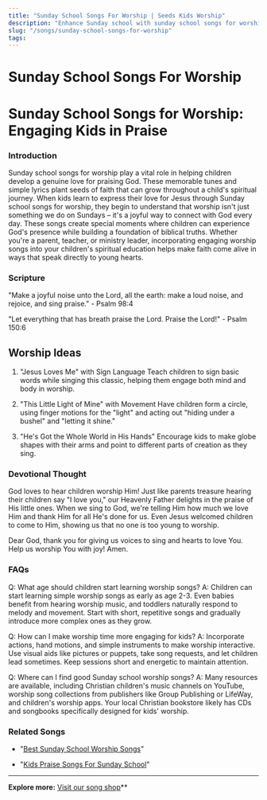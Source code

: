 ```yaml
---
title: "Sunday School Songs For Worship | Seeds Kids Worship"
description: "Enhance Sunday school with sunday school songs for worship that teach faith through music. Educational worship resources for children."
slug: "/songs/sunday-school-songs-for-worship"
tags:
---
```


# Sunday School Songs For Worship

# Sunday School Songs for Worship: Engaging Kids in Praise

### Introduction
Sunday school songs for worship play a vital role in helping children develop a genuine love for praising God. These memorable tunes and simple lyrics plant seeds of faith that can grow throughout a child's spiritual journey. When kids learn to express their love for Jesus through Sunday school songs for worship, they begin to understand that worship isn't just something we do on Sundays – it's a joyful way to connect with God every day. These songs create special moments where children can experience God's presence while building a foundation of biblical truths. Whether you're a parent, teacher, or ministry leader, incorporating engaging worship songs into your children's spiritual education helps make faith come alive in ways that speak directly to young hearts.

### Scripture
"Make a joyful noise unto the Lord, all the earth: make a loud noise, and rejoice, and sing praise." - Psalm 98:4

"Let everything that has breath praise the Lord. Praise the Lord!" - Psalm 150:6

## Worship Ideas
1. "Jesus Loves Me" with Sign Language
Teach children to sign basic words while singing this classic, helping them engage both mind and body in worship.

2. "This Little Light of Mine" with Movement
Have children form a circle, using finger motions for the "light" and acting out "hiding under a bushel" and "letting it shine."

3. "He's Got the Whole World in His Hands"
Encourage kids to make globe shapes with their arms and point to different parts of creation as they sing.

### Devotional Thought
God loves to hear children worship Him! Just like parents treasure hearing their children say "I love you," our Heavenly Father delights in the praise of His little ones. When we sing to God, we're telling Him how much we love Him and thank Him for all He's done for us. Even Jesus welcomed children to come to Him, showing us that no one is too young to worship.

Dear God, thank you for giving us voices to sing and hearts to love You. Help us worship You with joy! Amen.

### FAQs
Q: What age should children start learning worship songs?
A: Children can start learning simple worship songs as early as age 2-3. Even babies benefit from hearing worship music, and toddlers naturally respond to melody and movement. Start with short, repetitive songs and gradually introduce more complex ones as they grow.

Q: How can I make worship time more engaging for kids?
A: Incorporate actions, hand motions, and simple instruments to make worship interactive. Use visual aids like pictures or puppets, take song requests, and let children lead sometimes. Keep sessions short and energetic to maintain attention.

Q: Where can I find good Sunday school worship songs?
A: Many resources are available, including Christian children's music channels on YouTube, worship song collections from publishers like Group Publishing or LifeWay, and children's worship apps. Your local Christian bookstore likely has CDs and songbooks specifically designed for kids' worship.

### Related Songs

- "[Best Sunday School Worship Songs](/songs/best-sunday-school-worship-songs/)"

- "[Kids Praise Songs For Sunday School](/songs/kids-praise-songs-for-sunday-school/)"

---

**Explore more:** [Visit our song shop](https://seedskidsworship.com/shop)**

<!-- Schema Markup -->
<script type="application/ld+json">
{
  "@context": "https://schema.org",
  "@type": "MusicRecording",
  "name": "Sunday School Songs For Worship",
  "byArtist": {
    "@type": "MusicGroup",
    "name": "Seeds Kids Worship"
  },
  "isFamilyFriendly": true,
  "url": "https://seedskidsworship.com/songs/sunday-school-songs-for-worship/"
}
</script>